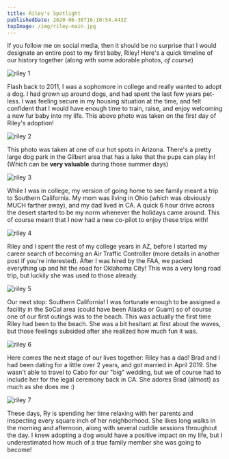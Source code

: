 ```yaml
---
title: Riley's Spotlight
publishedDate: 2020-06-30T16:10:54.443Z
topImage: /img/riley-main.jpg
---
```

If you follow me on social media, then it should be no surprise that I would designate an entire post to my first baby, Riley! Here's a quick timeline of our history together (along with some adorable photos, *of course*)

![riley 1](/img/riley-1.jpg "lifestyle-riley 1")

Flash back to 2011, I was a sophomore in college and really wanted to adopt a dog. I had grown up around dogs, and had spent the last few years pet-less. I was feeling secure in my housing situation at the time, and felt confident that I would have enough time to train, raise, and enjoy welcoming a new fur baby into my life. This above photo was taken on the first day of Riley's adoption!



![riley 2](/img/riley-2.jpg "lifestyle-riley 2")

This photo was taken at one of our hot spots in Arizona. There's a pretty large dog park in the Gilbert area that has a lake that the pups can play in! (Which can be **very valuable** during those summer days)

![riley 3](/img/riley-3.jpg "lifestyle-riley 3")

While I was in college, my version of going home to see family meant a trip to Southern California. My mom was living in Ohio (which was obviously MUCH farther away), and my dad lived in CA. A quick 6 hour drive across the desert started to be my norm whenever the holidays came around. This of course meant that I now had a new co-pilot to enjoy these trips with!

![riley 4](/img/riley-4.jpg "lifestyle-riley 4")

Riley and I spent the rest of my college years in AZ, before I started my career search of becoming an Air Traffic Controller (more details in another post if you're interested). After I was hired by the FAA, we packed everything up and hit the road for Oklahoma City! This was a very long road trip, but luckily she was used to those already.

![riley 5](/img/riley-5.jpg "lifestyle-riley 5")

Our next stop: Southern California! I was fortunate enough to be assigned a facility in the SoCal area (could have been Alaska or Guam) so of course one of our first outings was to the beach. This was actually the first time Riley had been to the beach. She was a bit hesitant at first about the waves, but those feelings subsided after she realized how much fun it was. 



![riley 6](/img/riley-6.jpeg "lifestyle-riley 6")

Here comes the next stage of our lives together: Riley has a dad! Brad and I had been dating for a little over 2 years, and got married in April 2019. She wasn't able to travel to Cabo for our "big" wedding, but we of course had to include her for the legal ceremony back in CA. She adores Brad (almost) as much as she does me :)

![riley 7](/img/riley-7.jpeg "lifestyle-riley 7")

These days, Ry is spending her time relaxing with her parents and inspecting every square inch of her neighborhood. She likes long walks in the morning and afternoon, along with several cuddle sessions throughout the day. I knew adopting a dog would have a positive impact on my life, but I underestimated how much of a true family member she was going to become!